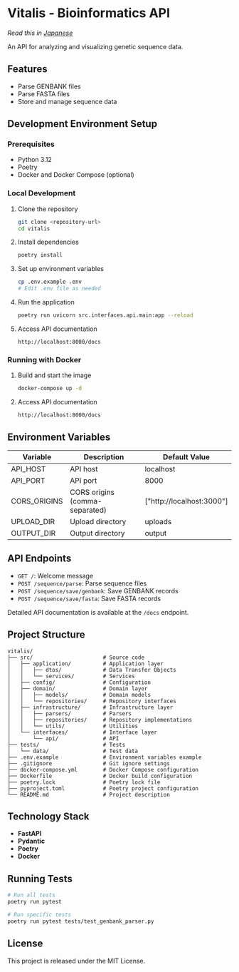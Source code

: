 # Vitalis - Bioinformatics API

_Read this in [Japanese](README_ja.md)_

An API for analyzing and visualizing genetic sequence data.

## Features

- Parse GENBANK files
- Parse FASTA files
- Store and manage sequence data

## Development Environment Setup

### Prerequisites

- Python 3.12
- Poetry
- Docker and Docker Compose (optional)

### Local Development

1. Clone the repository

   ```bash
   git clone <repository-url>
   cd vitalis
   ```

2. Install dependencies

   ```bash
   poetry install
   ```

3. Set up environment variables

   ```bash
   cp .env.example .env
   # Edit .env file as needed
   ```

4. Run the application

   ```bash
   poetry run uvicorn src.interfaces.api.main:app --reload
   ```

5. Access API documentation
   ```
   http://localhost:8000/docs
   ```

### Running with Docker

1. Build and start the image

   ```bash
   docker-compose up -d
   ```

2. Access API documentation
   ```
   http://localhost:8000/docs
   ```

## Environment Variables

| Variable     | Description                    | Default Value             |
| ------------ | ------------------------------ | ------------------------- |
| API_HOST     | API host                       | localhost                 |
| API_PORT     | API port                       | 8000                      |
| CORS_ORIGINS | CORS origins (comma-separated) | ["http://localhost:3000"] |
| UPLOAD_DIR   | Upload directory               | uploads                   |
| OUTPUT_DIR   | Output directory               | output                    |

## API Endpoints

- `GET /`: Welcome message
- `POST /sequence/parse`: Parse sequence files
- `POST /sequence/save/genbank`: Save GENBANK records
- `POST /sequence/save/fasta`: Save FASTA records

Detailed API documentation is available at the `/docs` endpoint.

## Project Structure

```
vitalis/
├── src/                      # Source code
│   ├── application/          # Application layer
│   │   ├── dtos/             # Data Transfer Objects
│   │   └── services/         # Services
│   ├── config/               # Configuration
│   ├── domain/               # Domain layer
│   │   ├── models/           # Domain models
│   │   └── repositories/     # Repository interfaces
│   ├── infrastructure/       # Infrastructure layer
│   │   ├── parsers/          # Parsers
│   │   ├── repositories/     # Repository implementations
│   │   └── utils/            # Utilities
│   └── interfaces/           # Interface layer
│       └── api/              # API
├── tests/                    # Tests
│   └── data/                 # Test data
├── .env.example              # Environment variables example
├── .gitignore                # Git ignore settings
├── docker-compose.yml        # Docker Compose configuration
├── Dockerfile                # Docker build configuration
├── poetry.lock               # Poetry lock file
├── pyproject.toml            # Poetry project configuration
└── README.md                 # Project description
```

## Technology Stack

- **FastAPI**
- **Pydantic**
- **Poetry**
- **Docker**

## Running Tests

```bash
# Run all tests
poetry run pytest

# Run specific tests
poetry run pytest tests/test_genbank_parser.py
```

## License

This project is released under the MIT License.
